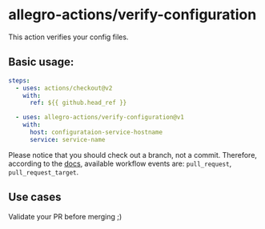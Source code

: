 # allegro-actions/verify-configuration

This action verifies your config files.

## Basic usage:

```yaml
steps:
  - uses: actions/checkout@v2
    with:
      ref: ${{ github.head_ref }}

  - uses: allegro-actions/verify-configuration@v1
    with:
      host: configurataion-service-hostname
      service: service-name
```
Please notice that you should check out a branch, not a commit.
Therefore, according to the [docs](https://docs.github.com/en/actions/reference/context-and-expression-syntax-for-github-actions#github-context),
available workflow events are: `pull_request`, `pull_request_target`.

## Use cases

Validate your PR before merging ;)
